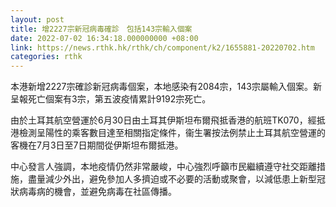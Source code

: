 ```yaml
---
layout: post
title: 增2227宗新冠病毒確診　包括143宗輸入個案
date: 2022-07-02 16:34:18.000000000 +08:00
link: https://news.rthk.hk/rthk/ch/component/k2/1655881-20220702.htm
categories: rthk
---
```


本港新增2227宗確診新冠病毒個案，本地感染有2084宗，143宗屬輸入個案。新呈報死亡個案有3宗，第五波疫情累計9192宗死亡。

由於土耳其航空營運於6月30日由土耳其伊斯坦布爾飛抵香港的航班TK070，經抵港檢測呈陽性的乘客數目達至相關指定條件，衞生署按法例禁止土耳其航空營運的客機在7月3日至7日期間從伊斯坦布爾抵港。

中心發言人強調，本地疫情仍然非常嚴峻，中心強烈呼籲市民繼續遵守社交距離措施，盡量減少外出，避免參加人多擠迫或不必要的活動或聚會，以減低患上新型冠狀病毒病的機會，並避免病毒在社區傳播。
